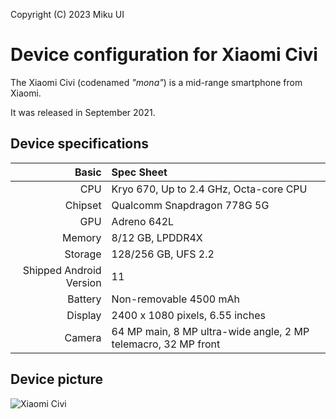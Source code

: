 Copyright (C) 2023 Miku UI

Device configuration for Xiaomi Civi
=========================================

The Xiaomi Civi (codenamed _"mona"_) is a mid-range smartphone from Xiaomi.

It was released in September 2021.

## Device specifications

Basic   | Spec Sheet
-------:|:-------------------------
CPU     | Kryo 670, Up to 2.4 GHz, Octa-core CPU
Chipset | Qualcomm Snapdragon 778G 5G 
GPU     | Adreno 642L
Memory  | 8/12 GB, LPDDR4X
Storage | 128/256 GB, UFS 2.2
Shipped Android Version | 11
Battery | Non-removable 4500 mAh
Display | 2400 x 1080 pixels, 6.55 inches
Camera  | 64 MP main, 8 MP ultra-wide angle, 2 MP telemacro, 32 MP front

## Device picture

![Xiaomi Civi](https://cdn-files.kimovil.com/default/0006/54/thumb_553127_default_big.jpeg "Xiaomi Civi")
